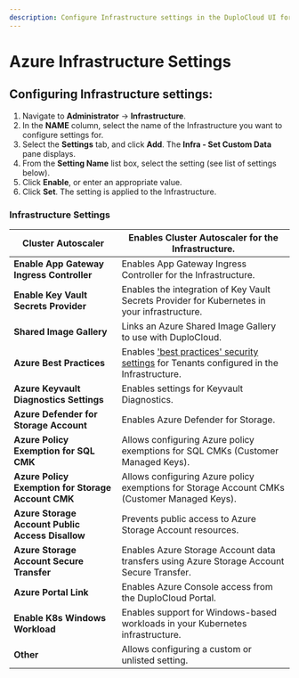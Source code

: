 ```yaml
---
description: Configure Infrastructure settings in the DuploCloud UI for Azure users
---
```


# Azure Infrastructure Settings

## Configuring Infrastructure settings:&#x20;

1. Navigate to **Administrator** -> **Infrastructure**.
2. In the **NAME** column, select the name of the Infrastructure you want to configure settings for.&#x20;
3. Select the **Settings** tab, and click **Add**. The **Infra - Set Custom Data** pane displays.
4. From the **Setting Name** list box, select the setting (see list of settings below).&#x20;
5. Click **Enable**, or enter an appropriate value.&#x20;
6. Click **Set**. The setting is applied to the Infrastructure.&#x20;

### Infrastructure Settings

| **Cluster Autoscaler**                             | Enables Cluster Autoscaler for the Infrastructure.                                                                                       |
| -------------------------------------------------- | ---------------------------------------------------------------------------------------------------------------------------------------- |
| **Enable App Gateway Ingress Controller**          | Enables App Gateway Ingress Controller for the Infrastructure.                                                                           |
| **Enable Key Vault Secrets Provider**              | Enables the integration of Key Vault Secrets Provider for Kubernetes in your infrastructure.                                             |
| **Shared Image Gallery**                           | Links an Azure Shared Image Gallery to use with DuploCloud.                                                                              |
| **Azure Best Practices**                           | Enables ['best practices' security settings](../security-configuration/tenant-settings.md) for Tenants configured in the Infrastructure. |
| **Azure Keyvault Diagnostics Settings**            | Enables settings for Keyvault Diagnostics.                                                                                               |
| **Azure Defender for Storage Account**             | Enables Azure Defender for Storage.                                                                                                      |
| **Azure Policy Exemption for SQL CMK**             | Allows configuring Azure policy exemptions for SQL CMKs (Customer Managed Keys).                                                         |
| **Azure Policy Exemption for Storage Account CMK** | Allows configuring Azure policy exemptions for Storage Account CMKs (Customer Managed Keys).                                             |
| **Azure Storage Account Public Access Disallow**   | Prevents public access to Azure Storage Account resources.                                                                               |
| **Azure Storage Account Secure Transfer**          | Enables Azure Storage Account data transfers using Azure Storage Account Secure Transfer.                                                |
| **Azure Portal Link**                              | Enables Azure Console access from the DuploCloud Portal.                                                                                 |
| **Enable K8s Windows Workload**                    | Enables support for Windows-based workloads in your Kubernetes infrastructure.                                                           |
| **Other**                                          | Allows configuring a custom or unlisted setting.                                                                                         |
